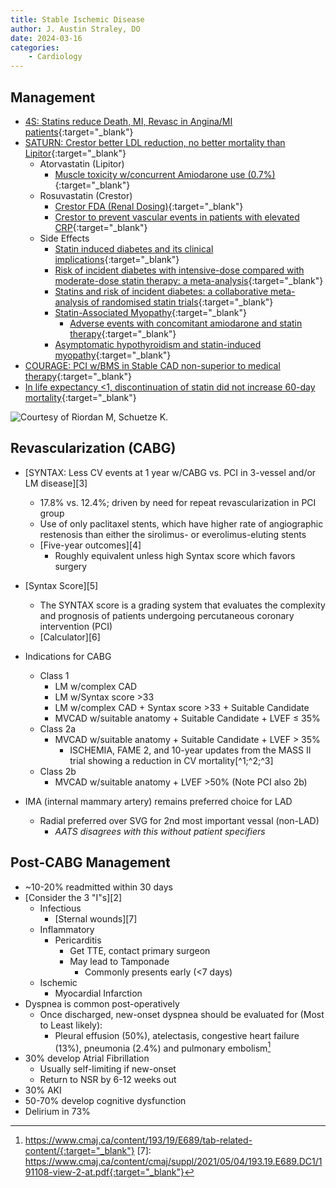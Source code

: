 ```yaml
---
title: Stable Ischemic Disease
author: J. Austin Straley, DO
date: 2024-03-16
categories:
    - Cardiology
---
```


## Management
- [4S: Statins reduce Death, MI, Revasc in Angina/MI patients](https://pubmed.ncbi.nlm.nih.gov/7968073/){:target="_blank"}
- [SATURN: Crestor better LDL reduction, no better mortality than Lipitor](https://pubmed.ncbi.nlm.nih.gov/22085316/){:target="_blank"}
    - Atorvastatin (Lipitor)
        - [Muscle toxicity w/concurrent Amiodarone use (0.7%)](https://pubmed.ncbi.nlm.nih.gov/15860984/){:target="_blank"}
    - Rosuvastatin (Crestor)
        - [Crestor FDA (Renal Dosing)](https://www.accessdata.fda.gov/drugsatfda_docs/label/2020/021366s040s041lbl.pdf){:target="_blank"}
        - [Crestor to prevent vascular events in patients with elevated CRP](https://pubmed.ncbi.nlm.nih.gov/18997196/){:target="_blank"}
    - Side Effects
        - [Statin induced diabetes and its clinical implications](https://pubmed.ncbi.nlm.nih.gov/25210397/){:target="_blank"}
        - [Risk of incident diabetes with intensive-dose compared with moderate-dose statin therapy: a meta-analysis](https://pubmed.ncbi.nlm.nih.gov/21693744/){:target="_blank"}
        - [Statins and risk of incident diabetes: a collaborative meta-analysis of randomised statin trials](https://pubmed.ncbi.nlm.nih.gov/20167359/){:target="_blank"}
        - [Statin-Associated Myopathy](https://pubmed.ncbi.nlm.nih.gov/12672737/){:target="_blank"}
            - [Adverse events with concomitant amiodarone and statin therapy](https://pubmed.ncbi.nlm.nih.gov/15860984/){:target="_blank"}
        - [Asymptomatic hypothyroidism and statin-induced myopathy](https://pubmed.ncbi.nlm.nih.gov/17872677/){:target="_blank"}
- [COURAGE: PCI w/BMS in Stable CAD non-superior to medical therapy](https://pubmed.ncbi.nlm.nih.gov/17387127/){:target="_blank"}
- [In life expectancy <1, discontinuation of statin did not increase 60-day mortality](https://pubmed.ncbi.nlm.nih.gov/20818875/){:target="_blank"}


![Courtesy of Riordan M, Schuetze K.](../assets/images/im-guide/cards/stable-ischemic-disease/Vascular-EA-Schuetze-Riordan-Fig1.webp)


## Revascularization (CABG)
* [SYNTAX: Less CV events at 1 year w/CABG vs. PCI in 3-vessel and/or LM disease][3]
    * 17.8% vs. 12.4%; driven by need for repeat revascularization in PCI group
    * Use of only paclitaxel stents, which have higher rate of angiographic restenosis than either the sirolimus- or everolimus-eluting stents
    * [Five-year outcomes][4]
        * Roughly equivalent unless high Syntax score which favors surgery
* [Syntax Score][5]
    * The SYNTAX score is a grading system that evaluates the complexity and prognosis of patients undergoing percutaneous coronary intervention (PCI)
    * [Calculator][6]

* Indications for CABG
    * Class 1
        * LM w/complex CAD
        * LM w/Syntax score >33
        * LM w/complex CAD + Syntax score >33 + Suitable Candidate
        * MVCAD w/suitable anatomy + Suitable Candidate + LVEF $\leq$ 35%
    * Class 2a
        * MVCAD w/suitable anatomy + Suitable Candidate + LVEF $\gt$ 35%
            - ISCHEMIA, FAME 2, and 10-year updates from the MASS II trial showing a reduction in CV mortality[^1;^2;^3]
    * Class 2b 
        * MVCAD w/suitable anatomy + LVEF >50% (Note PCI also 2b)

* IMA (internal mammary artery) remains preferred choice for LAD
    * Radial preferred over SVG for 2nd most important vessal (non-LAD)
        * *AATS disagrees with this without patient specifiers*

## Post-CABG Management

* ~10-20% readmitted within 30 days
* [Consider the 3 "I"s][2]
    * Infectious
        * [Sternal wounds][7]
    * Inflammatory
        * Pericarditis
            * Get TTE, contact primary surgeon
            * May lead to Tamponade
                * Commonly presents early (<7 days)
    * Ischemic
        * Myocardial Infarction
* Dyspnea is common post-operatively
    * Once discharged, new-onset dyspnea should be evaluated for (Most to Least likely):
        * Pleural effusion (50%), atelectasis, congestive heart failure (13%), pneumonia (2.4%) and pulmonary embolism[^4]
* 30% develop Atrial Fibrillation
    * Usually self-limiting if new-onset
    * Return to NSR by 6-12 weeks out
* 30% AKI
* 50-70% develop cognitive dysfunction
* Delirium in 73%


[1]: https://www.acc.org/Latest-in-Cardiology/Articles/2022/10/31/13/02/Key-Takeaways-From-the-2021-Coronary-Revascularization-Guidelines{:target="_blank"}
[^1]: https://www.nejm.org/doi/full/10.1056/NEJMoa1915922{:target="_blank"}
[^2]: https://pubmed.ncbi.nlm.nih.gov/20733102/{:target="_blank"}
[^3]: https://pubmed.ncbi.nlm.nih.gov/25176289/{:target="_blank"}
[2]: https://www.ncbi.nlm.nih.gov/pmc/articles/PMC8157999/{:target="_blank"}
[3]: https://www.wikijournalclub.org/wiki/SYNTAX{:target="_blank"}
[4]: https://pubmed.ncbi.nlm.nih.gov/24700706/{:target="_blank"}
[5]: https://www.ncbi.nlm.nih.gov/pmc/articles/PMC4348991/{:target="_blank"}
[6]: https://syntaxscore.org/calculator/start.htm/{:target="_blank"}
[^4]: https://www.cmaj.ca/content/193/19/E689/tab-related-content/{:target="_blank"}
[7]: https://www.cmaj.ca/content/cmaj/suppl/2021/05/04/193.19.E689.DC1/191108-view-2-at.pdf{:target="_blank"}
